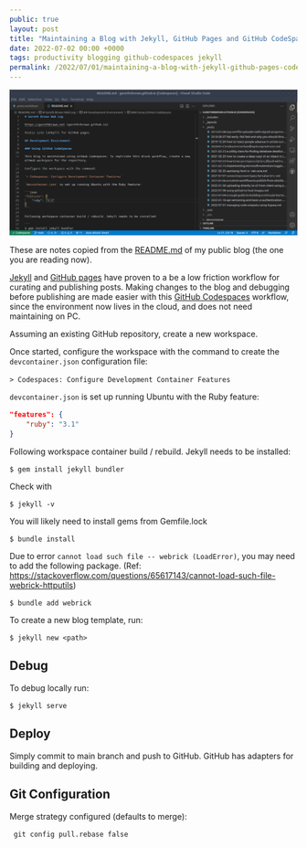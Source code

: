 ```yaml
---
public: true
layout: post
title: "Maintaining a Blog with Jekyll, GitHub Pages and GitHub CodeSpaces"
date: 2022-07-02 00:00 +0000
tags: productivity blogging github-codespaces jekyll
permalink: /2022/07/01/maintaining-a-blog-with-jekyll-github-pages-codespaces
---
```


![Jekyll Blog in GitHub Codespaces](/assets/Pasted%20image%2020220702135940.png)

These are notes copied from the [README.md](https://github.com/garethrbrown/garethrbrown.github.io) of my public blog (the one you are reading now).

[Jekyll](https://jekyllrb.com/) and [GitHub pages](https://pages.github.com/) have proven to a be a low friction workflow for curating and publishing posts. Making changes to the blog and debugging before publishing are made easier with this [GitHub Codespaces](https://github.com/features/codespaces) workflow, since the environment now lives in the cloud, and does not need maintaining on PC.

Assuming an existing GitHub repository, create a new workspace.

Once started, configure the workspace with the command to create the `devcontainer.json` configuration file:

`> Codespaces: Configure Development Container Features`

`devcontainer.json` is set up running Ubuntu with the Ruby feature:

```json
"features": {
    "ruby": "3.1"
}
```

Following workspace container build / rebuild. Jekyll needs to be installed:

```
$ gem install jekyll bundler
```

Check with

```
$ jekyll -v
```

You will likely need to install gems from Gemfile.lock

```
$ bundle install
```

Due to error `cannot load such file -- webrick (LoadError)`, you may need to add the following package. (Ref: https://stackoverflow.com/questions/65617143/cannot-load-such-file-webrick-httputils)

```
$ bundle add webrick
```

To create a new blog template, run:

```
$ jekyll new <path>
```

## Debug

To debug locally run:

```
$ jekyll serve
```

## Deploy

Simply commit to main branch and push to GitHub. GitHub has adapters for building and deploying.

## Git Configuration

Merge strategy configured (defaults to merge):

```
 git config pull.rebase false 
```